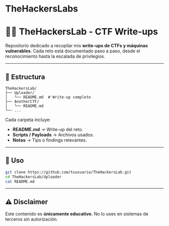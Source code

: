 # TheHackersLabs
# 🐱‍💻 TheHackersLab - CTF Write-ups

Repositorio dedicado a recopilar mis **write-ups de CTFs y máquinas vulnerables**. Cada reto está documentado paso a paso, desde el reconocimiento hasta la escalada de privilegios.

---

## 📂 Estructura

```
TheHackersLab/
├── Uploader/
│   └── README.md  # Write-up completo
├── AnotherCTF/
│   └── README.md
└── ...
```

Cada carpeta incluye:

* **README.md** → Write-up del reto.
* **Scripts / Payloads** → Archivos usados.
* **Notas** → Tips o findings relevantes.

---

## 🚀 Uso

```bash
git clone https://github.com/tuusuario/TheHackersLab.git
cd TheHackersLab/Uploader
cat README.md
```

---

## ⚠️ Disclaimer

Este contenido es **únicamente educativo**. No lo uses en sistemas de terceros sin autorización.
